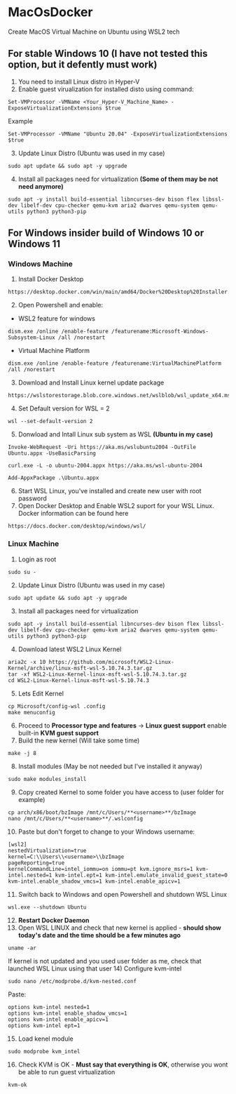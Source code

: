 # MacOsDocker
Create MacOS Virtual Machine on Ubuntu using WSL2 tech

## For stable Windows 10 (I have not tested this option, but it defently must work)
1) You need to install Linux distro in Hyper-V
2) Enable guest virualization for installed disto using command: 
```
Set-VMProcessor -VMName <Your_Hyper-V_Machine_Name> -ExposeVirtualizationExtensions $true
```
Example
```
Set-VMProcessor -VMName "Ubuntu 20.04" -ExposeVirtualizationExtensions $true
```
3) Update Linux Distro (Ubuntu was used in my case)
```
sudo apt update && sudo apt -y upgrade
```
4) Install all packages need for virtualization **(Some of them may be not need anymore)**
```
sudo apt -y install build-essential libncurses-dev bison flex libssl-dev libelf-dev cpu-checker qemu-kvm aria2 dwarves qemu-system qemu-utils python3 python3-pip
```

## For Windows insider build of Windows 10 or Windows 11
### Windows Machine
1) Install Docker Desktop 
```
https://desktop.docker.com/win/main/amd64/Docker%20Desktop%20Installer.exe
```
2) Open Powershell and enable:

- WSL2 feature for windows
```
dism.exe /online /enable-feature /featurename:Microsoft-Windows-Subsystem-Linux /all /norestart
```
- Virtual Machine Platform
```
dism.exe /online /enable-feature /featurename:VirtualMachinePlatform /all /norestart
```
3) Download and Install Linux kernel update package
```
https://wslstorestorage.blob.core.windows.net/wslblob/wsl_update_x64.msi
```
4) Set Default version for WSL = 2
```
wsl --set-default-version 2
```
5) Donwload and Intall Linux sub system as WSL **(Ubuntu in my case)**
```
Invoke-WebRequest -Uri https://aka.ms/wslubuntu2004 -OutFile Ubuntu.appx -UseBasicParsing
```
```
curl.exe -L -o ubuntu-2004.appx https://aka.ms/wsl-ubuntu-2004
```
```
Add-AppxPackage .\Ubuntu.appx
```
6) Start WSL Linux, you've installed and create new user with root password
7) Open Docker Desktop and Enable WSL2 suport for your WSL Linux. Docker information can be found here
```
https://docs.docker.com/desktop/windows/wsl/
```
### Linux Machine
1) Login as root
```
sudo su -
```
2) Update Linux Distro (Ubuntu was used in my case)
```
sudo apt update && sudo apt -y upgrade
```
3) Install all packages need for virtualization
```
sudo apt -y install build-essential libncurses-dev bison flex libssl-dev libelf-dev cpu-checker qemu-kvm aria2 dwarves qemu-system qemu-utils python3 python3-pip
```
4) Download latest WSL2 Linux Kernel
```
aria2c -x 10 https://github.com/microsoft/WSL2-Linux-Kernel/archive/linux-msft-wsl-5.10.74.3.tar.gz
tar -xf WSL2-Linux-Kernel-linux-msft-wsl-5.10.74.3.tar.gz
cd WSL2-Linux-Kernel-linux-msft-wsl-5.10.74.3
```
5) Lets Edit Kernel
```
cp Microsoft/config-wsl .config
make menuconfig
```
6) Proceed to **Processor type and features** -> **Linux guest support** enable built-in **KVM guest support**
7) Build the new kernel (Will take some time)
```
make -j 8
```
8) Install modules (May be not needed but I've installed it anyway)
```
sudo make modules_install
```
9) Copy created Kernel to some folder you have access to (user folder for example)
```
cp arch/x86/boot/bzImage /mnt/c/Users/**<username>**/bzImage
nano /mnt/c/Users/**<username>**/.wslconfig
```
10) Paste but don't forget to change <username> to your Windows username:
```
[wsl2]
nestedVirtualization=true
kernel=C:\\Users\\<username>\\bzImage
pageReporting=true
kernelCommandLine=intel_iommu=on iommu=pt kvm.ignore_msrs=1 kvm-intel.nested=1 kvm-intel.ept=1 kvm-intel.emulate_invalid_guest_state=0 kvm-intel.enable_shadow_vmcs=1 kvm-intel.enable_apicv=1
```
11) Switch back to Windows and open Powershell and shutdown WSL Linux
```
wsl.exe --shutdown Ubuntu
```
12) **Restart Docker Daemon** 
13) Open WSL LINUX and check that new kernel is applied - **should show today's date and the time should be a few minutes ago**
```
uname -ar
```
If kernel is not updated and you used user folder as me, check that launched WSL Linux using that user 
14) Configure kvm-intel 
```
sudo nano /etc/modprobe.d/kvm-nested.conf
```
Paste:
```
options kvm-intel nested=1
options kvm-intel enable_shadow_vmcs=1
options kvm-intel enable_apicv=1
options kvm-intel ept=1
```
15) Load kenel module
```
sudo modprobe kvm_intel
```
16) Check KVM is OK - **Must say that everything is OK**, otherwise you wont be able to run guest virtualization 
```
kvm-ok
```
